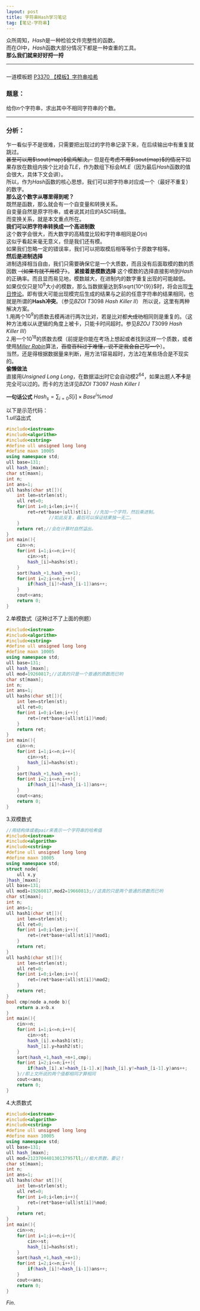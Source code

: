 ```yaml
---
layout: post
title: 字符串Hash学习笔记
tag: [笔记-字符串]
---
```

众所周知，$Hash$是一种检验文件完整性的函数。  
而在$OI$中，$Hash$函数大部分情况下都是一种查重的工具。  
**那么我们就来好好捋一捋**  
* * *

###
一道模板题 [P3370 【模板】字符串哈希](https://www.luogu.com.cn/problem/P3370)  
### 题意：  
给你$n$个字符串，求出其中不相同字符串的个数。 
* * *
### 分析：
乍一看似乎不是很难，只需要把出现过的字符串记录下来，在后续输出中有重复就跳过。  
~~甚至可以用$\sout{map}$偷鸡解决。~~
但是~~在考虑不用$\sout{map}$的情况下~~如果存放在数组内挨个比对会$TLE$，作为数组下标会$MLE$（因为最后$Hash$函数的值会很大，具体下文会讲）。  
所以，作为$Hash$函数的核心思想，我们可以把字符串对应成一个（最好不重复）的数字。  
**那么这个数字从哪里得到呢？**  
既然是函数，那么就会有一个自变量和转换关系。  
自变量自然是原字符串，或者说其对应的ASCII码值。  
而变换关系，就是本文重点所在。  
**我们可以把字符串转换成一个高进制数**  
这个数字会很大，而大数字的高精度比较和字符串相同是$O(n)$  
这似乎看起来毫无意义，但是我们还有模。  
如果我们忽略一定的错误率，我们可以把取模后相等等价于原数字相等。  
**然后是进制选择**  
进制选择相当自由，我们只需要确保它是一个大质数，而且没有后面取模的数的质因数 ~~（如果有就不用模了）~~。
**紧接着是模数选择**
这个模数的选择直接影响到$Hash$的正确率。而且显而易见地，模数越大，在进制内的数字重复出现的可能越低。  
如果仅仅只是$10^{9}$大小的模数，那么当数据量达到$\sqrt{10^{9}}$时，将会出现[生日悖论](https://baike.baidu.com/item/%E7%94%9F%E6%97%A5%E6%82%96%E8%AE%BA/2715290?fr=aladdin)。即有很大可能出现模完后生成的结果与之前的任意字符串的结果相同，也就是所谓的$\textbf{Hash}$**冲突**。（参见$BZOI$ $T3098$ $Hash$ $Killer$ $II$）
所以说，这里有两种解决方案。  
1.用两个$10^{9}$的质数去模再进行两次比对，若是比对都~~大成功~~相同则是重复的。（这种方法难以从逻辑的角度上被卡，只能卡时间超时。参见$BZOJ$ $T3099$ $Hash$ $Killer$ $III$）  
2.用一个$10^{18}$的质数去模（前提是你能在考场上想起或者找到这样一个质数，或者使用[$Miller$ $Rabin$](https://baike.baidu.com/item/%E7%B1%B3%E5%8B%92-%E6%8B%89%E5%AE%BE%E7%B4%A0%E6%80%A7%E6%A3%80%E9%AA%8C/22719763?fr=aladdin)算法，~~百度百科过于难懂，说不定我会自己写一个~~）。  
当然，还是得根据数据量来判断，用方法1容易超时，方法2在某些场合是不现实的。  
**偷懒做法**  
直接用$Unsigned$ $Long$ $Long$，在数据溢出时它会自动模$2^{64}$，如果出题人**不卡**是完全可以过的。而卡的方法详见$BZOI$ $T3097$ $Hash$ $Killer$ $I$  

**一句话公式**  $Hash_{s}=\sum _{i=0}S[i]\times Base^{i}\%mod$

以下是示范代码：  
1.$ull$溢出式  
```cpp
#include<iostream>
#include<algorithm>
#include<cstring>
#define ull unsigned long long
#define maxn 10005
using namespace std;
ull base=131;
ull hash_[maxn];
char st[maxn];
int n;
int ans=1;
ull hashs(char st[]){
	int len=strlen(st);
	ull ret=0;
	for(int i=0;i<len;i++){
		ret=ret*base+(ull)st[i]; //先加一个字符，然后乘进制。
				//如此反复，最后可以保证结果独一无二。
	}
	return ret;//会在计算时自然溢出。 
}
int main(){
    cin>>n;
    for(int i=1;i<=n;i++){
        cin>>st;
        hash_[i]=hashs(st);
	}
    sort(hash_+1,hash_+n+1);
    for(int i=2;i<=n;i++){
    	if(hash_[i]!=hash_[i-1])ans++;
	}
	cout<<ans;
	return 0;
}
```
2.单模数式（这种过不了上面的例题）  
```cpp
#include<iostream>
#include<algorithm>
#include<cstring>
#define ull unsigned long long
#define maxn 10005
using namespace std;
ull base=131;
ull hash_[maxn];
ull mod=19260817;//这真的只是一个普通的质数而已哟
char st[maxn];
int n;
int ans=1;
ull hashs(char st[]){
	int len=strlen(st);
	ull ret=0;
	for(int i=0;i<len;i++){
		ret=(ret*base+(ull)st[i])%mod; 
	}
	return ret; 
}
int main(){
    cin>>n;
    for(int i=1;i<=n;i++){
        cin>>st;
        hash_[i]=hashs(st);
	}
    sort(hash_+1,hash_+n+1);
    for(int i=2;i<=n;i++){
    	if(hash_[i]!=hash_[i-1])ans++;
	}
	cout<<ans;
	return 0;
}
```
3.双模数式
```cpp
//用结构体或者pair来表示一个字符串的哈希值
#include<iostream>
#include<algorithm>
#include<cstring>
#define ull unsigned long long
#define maxn 10005
using namespace std;
struct node{
    ull x,y
}hash_[maxn];
ull base=131;
ull mod1=19260817,mod2=19660813;//这真的只是两个普通的质数而已哟
char st[maxn];
int n;
int ans=1;
ull hash1(char st[]){
	int len=strlen(st);
	ull ret=0;
	for(int i=0;i<len;i++){
		ret=(ret*base+(ull)st[i])%mod1; 
	}
	return ret; 
}
ull hash1(char st[]){
	int len=strlen(st);
	ull ret=0;
	for(int i=0;i<len;i++){
		ret=(ret*base+(ull)st[i])%mod2; 
	}
	return ret; 
}
bool cmp(node a,node b){
    return a.x<b.x
}
int main(){
    cin>>n;
    for(int i=1;i<=n;i++){
        cin>>st;
        hash_[i].x=hash1(st);
        hash_[i].y=hash2(st);
	}
    sort(hash_+1,hash_+n+1,cmp);
    for(int i=2;i<=n;i++){
    	if(hash_[i].x!=hash_[i-1].x||hash_[i].y!=hash_[i-1].y)ans++;
	}//即上文所说的两个值都相同才算相同
	cout<<ans;
	return 0;
}
```
4.大质数式
```cpp
#include<iostream>
#include<algorithm>
#include<cstring>
#define ull unsigned long long
#define maxn 10005
using namespace std;
ull base=131;
ull hash_[maxn];
ull mod=212370440130137957ll;//极大质数，要记！
char st[maxn];
int n;
int ans=1;
ull hashs(char st[]){
	int len=strlen(st);
	ull ret=0;
	for(int i=0;i<len;i++){
		ret=(ret*base+(ull)st[i])%mod; 
	}
	return ret; 
}
int main(){
    cin>>n;
    for(int i=1;i<=n;i++){
        cin>>st;
        hash_[i]=hashs(st);
	}
    sort(hash_+1,hash_+n+1);
    for(int i=2;i<=n;i++){
    	if(hash_[i]!=hash_[i-1])ans++;
	}
	cout<<ans;
	return 0;
}
```
$Fin.$
